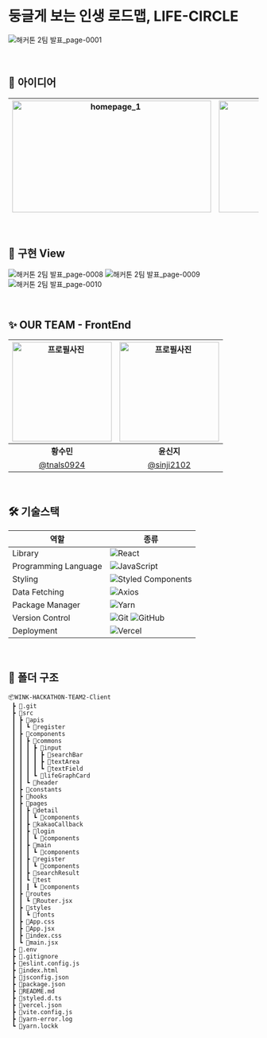 # 둥글게 보는 인생 로드맵, LIFE-CIRCLE

![해커톤 2팀 발표_page-0001](https://github.com/user-attachments/assets/b072f9b8-5447-4255-a592-9395c624577d)

</br>

## 🌳 아이디어
| <img width="400" height="225" alt="homepage_1" src="https://github.com/user-attachments/assets/047e9b9b-6c01-4400-b608-cb1690e87ce9"> | <img width="400" height="225" alt="homepage_2" src="https://github.com/user-attachments/assets/545970e6-5c9f-478c-8398-82468980dc6b"> | 
| :---: | :---: |

</br>

## 🌳 구현 View

![해커톤 2팀 발표_page-0008](https://github.com/user-attachments/assets/43dce0ba-a6f9-46d1-b49e-b3ba04476e63)
![해커톤 2팀 발표_page-0009](https://github.com/user-attachments/assets/618fae2c-34f9-4809-98ef-d6183ae354d9)
![해커톤 2팀 발표_page-0010](https://github.com/user-attachments/assets/8c691b35-a8ee-4235-9b3a-f79e47edd3c8)

</br>

## ✨ OUR TEAM - FrontEnd
   <div align="center">
     
| <img src="https://avatars.githubusercontent.com/u/163857590?v=4" width="200" alt="프로필사진"> | <img src="https://avatars.githubusercontent.com/u/66528589?v=4" width="200" alt="프로필사진"> |
| :-------------------------------------------------------------------------------------------: | :-------------------------------------------------------------------------------------------: |
|                            <div align = "center"><b>황수민</b></div>                            |                            <div align = "center"><b>윤신지</b></div>                            |
|                        [@tnals0924](https://github.com/tnals0924)                         |                       [@sinji2102](https://github.com/sinji2102)                        |

</div>
<br />

<h2> 🛠 기술스택 </h2>

   <div align="center">

| 역할                 | 종류                                                                                                                                                                                                                                                                                                                            |
| -------------------- | ------------------------------------------------------------------------------------------------------------------------------------------------------------------------------------------------------------------------------------------------------------------------------------------------------------------------------- |
| Library              | ![React](https://img.shields.io/badge/React-61DAFB?style=for-the-badge&logo=React&logoColor=black)                                                                                                                                                                                                                              |
| Programming Language | ![JavaScript](https://img.shields.io/badge/JavaScript-F7DF1E?style=for-the-badge&logo=JavaScript&logoColor=white)                                                                                                                                                                                                               |
| Styling              | ![Styled Components](https://img.shields.io/badge/styled--components-DB7093?style=for-the-badge&logo=styled-components&logoColor=white)                                                                                                                                                                                         |
| Data Fetching        | ![Axios](https://img.shields.io/badge/Axios-5A29E4?style=for-the-badge&logo=Axios&logoColor=white)  |                                                                                                                                                                                                              |
| Package Manager      | ![Yarn](https://img.shields.io/badge/Yarn-2C8EBB?style=for-the-badge&logo=yarn&logoColor=white)   |
| Version Control      | ![Git](https://img.shields.io/badge/git-%23F05033.svg?style=for-the-badge&logo=git&logoColor=white) ![GitHub](https://img.shields.io/badge/github-%23121011.svg?style=for-the-badge&logo=github&logoColor=white)                                                                                                                |
| Deployment           | ![Vercel](https://img.shields.io/badge/Vercel-000000?style=for-the-badge&logo=vercel&logoColor=white)                                                                                                                                                                                                                           |

</div>
<br />

<h2> 📁 폴더 구조 </h2>

```
📦WINK-HACKATHON-TEAM2-Client
 ┣ 📂.git
 ┣ 📂src
 ┃ ┣ 📂apis
 ┃ ┃ ┗ 📂register
 ┃ ┣ 📂components
 ┃ ┃ ┣ 📂commons
 ┃ ┃ ┃ ┣ 📂input
 ┃ ┃ ┃ ┃ ┣ 📂searchBar
 ┃ ┃ ┃ ┃ ┣ 📂textArea
 ┃ ┃ ┃ ┃ ┗ 📂textField
 ┃ ┃ ┃ ┗ 📂lifeGraphCard
 ┃ ┃ ┗ 📂header
 ┃ ┣ 📂constants
 ┃ ┣ 📂hooks
 ┃ ┣ 📂pages
 ┃ ┃ ┣ 📂detail
 ┃ ┃ ┃ ┗ 📂components
 ┃ ┃ ┣ 📂kakaoCallback
 ┃ ┃ ┣ 📂login
 ┃ ┃ ┃ ┗ 📂components
 ┃ ┃ ┣ 📂main
 ┃ ┃ ┃ ┗ 📂components
 ┃ ┃ ┣ 📂register
 ┃ ┃ ┃ ┗ 📂components
 ┃ ┃ ┣ 📂searchResult
 ┃ ┃ ┗ 📂test
 ┃ ┃ ┃ ┗ 📂components
 ┃ ┣ 📂routes
 ┃ ┃ ┗ 📜Router.jsx
 ┃ ┣ 📂styles
 ┃ ┃ ┗ 📂fonts
 ┃ ┣ 📜App.css
 ┃ ┣ 📜App.jsx
 ┃ ┣ 📜index.css
 ┃ ┗ 📜main.jsx
 ┣ 📜.env
 ┣ 📜.gitignore
 ┣ 📜eslint.config.js
 ┣ 📜index.html
 ┣ 📜jsconfig.json
 ┣ 📜package.json
 ┣ 📜README.md
 ┣ 📜styled.d.ts
 ┣ 📜vercel.json
 ┣ 📜vite.config.js
 ┣ 📜yarn-error.log
 ┗ 📜yarn.lockk
```
<br />
